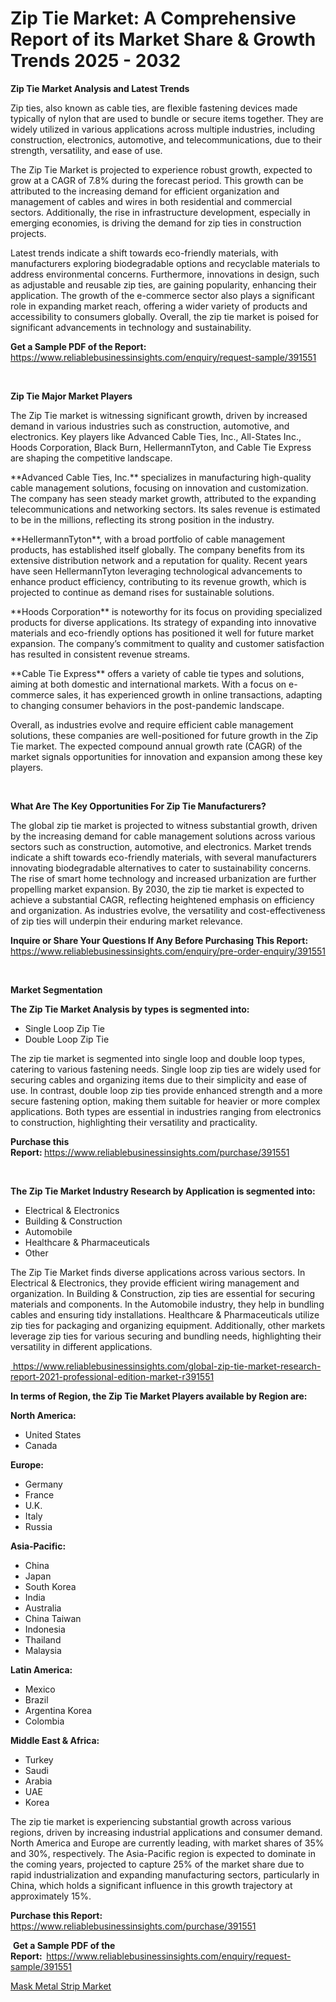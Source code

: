 <p><h1>Zip Tie Market: A Comprehensive Report of its Market Share & Growth Trends 2025 - 2032</h1></p><p><strong>Zip Tie Market Analysis and Latest Trends</strong></p>
<p><p>Zip ties, also known as cable ties, are flexible fastening devices made typically of nylon that are used to bundle or secure items together. They are widely utilized in various applications across multiple industries, including construction, electronics, automotive, and telecommunications, due to their strength, versatility, and ease of use.</p><p>The Zip Tie Market is projected to experience robust growth, expected to grow at a CAGR of 7.8% during the forecast period. This growth can be attributed to the increasing demand for efficient organization and management of cables and wires in both residential and commercial sectors. Additionally, the rise in infrastructure development, especially in emerging economies, is driving the demand for zip ties in construction projects.</p><p>Latest trends indicate a shift towards eco-friendly materials, with manufacturers exploring biodegradable options and recyclable materials to address environmental concerns. Furthermore, innovations in design, such as adjustable and reusable zip ties, are gaining popularity, enhancing their application. The growth of the e-commerce sector also plays a significant role in expanding market reach, offering a wider variety of products and accessibility to consumers globally. Overall, the zip tie market is poised for significant advancements in technology and sustainability.</p></p>
<p><strong>Get a Sample PDF of the Report:&nbsp;</strong> <a href="https://www.reliablebusinessinsights.com/enquiry/request-sample/391551?utm_campaign=1674&utm_medium=2&utm_source=Github&utm_content=ia&utm_term=16012025&utm_id=zip-tie">https://www.reliablebusinessinsights.com/enquiry/request-sample/391551</a></p>
<p>&nbsp;</p>
<p><strong>Zip Tie Major Market Players</strong></p>
<p><p>The Zip Tie market is witnessing significant growth, driven by increased demand in various industries such as construction, automotive, and electronics. Key players like Advanced Cable Ties, Inc., All-States Inc., Hoods Corporation, Black Burn, HellermannTyton, and Cable Tie Express are shaping the competitive landscape.</p><p>**Advanced Cable Ties, Inc.** specializes in manufacturing high-quality cable management solutions, focusing on innovation and customization. The company has seen steady market growth, attributed to the expanding telecommunications and networking sectors. Its sales revenue is estimated to be in the millions, reflecting its strong position in the industry.</p><p>**HellermannTyton**, with a broad portfolio of cable management products, has established itself globally. The company benefits from its extensive distribution network and a reputation for quality. Recent years have seen HellermannTyton leveraging technological advancements to enhance product efficiency, contributing to its revenue growth, which is projected to continue as demand rises for sustainable solutions.</p><p>**Hoods Corporation** is noteworthy for its focus on providing specialized products for diverse applications. Its strategy of expanding into innovative materials and eco-friendly options has positioned it well for future market expansion. The company’s commitment to quality and customer satisfaction has resulted in consistent revenue streams.</p><p>**Cable Tie Express** offers a variety of cable tie types and solutions, aiming at both domestic and international markets. With a focus on e-commerce sales, it has experienced growth in online transactions, adapting to changing consumer behaviors in the post-pandemic landscape.</p><p>Overall, as industries evolve and require efficient cable management solutions, these companies are well-positioned for future growth in the Zip Tie market. The expected compound annual growth rate (CAGR) of the market signals opportunities for innovation and expansion among these key players.</p></p>
<p>&nbsp;</p>
<p><strong>What Are The Key Opportunities For Zip Tie Manufacturers?</strong></p>
<p><p>The global zip tie market is projected to witness substantial growth, driven by the increasing demand for cable management solutions across various sectors such as construction, automotive, and electronics. Market trends indicate a shift towards eco-friendly materials, with several manufacturers innovating biodegradable alternatives to cater to sustainability concerns. The rise of smart home technology and increased urbanization are further propelling market expansion. By 2030, the zip tie market is expected to achieve a substantial CAGR, reflecting heightened emphasis on efficiency and organization. As industries evolve, the versatility and cost-effectiveness of zip ties will underpin their enduring market relevance.</p></p>
<p><strong>Inquire or Share Your Questions If Any Before Purchasing This Report:</strong> <a href="https://www.reliablebusinessinsights.com/enquiry/pre-order-enquiry/391551?utm_campaign=1674&utm_medium=2&utm_source=Github&utm_content=ia&utm_term=16012025&utm_id=zip-tie">https://www.reliablebusinessinsights.com/enquiry/pre-order-enquiry/391551</a></p>
<p>&nbsp;</p>
<p><strong>Market Segmentation</strong></p>
<p><strong>The Zip Tie Market Analysis by types is segmented into:</strong></p>
<p><ul><li>Single Loop Zip Tie</li><li>Double Loop Zip Tie</li></ul></p>
<p><p>The zip tie market is segmented into single loop and double loop types, catering to various fastening needs. Single loop zip ties are widely used for securing cables and organizing items due to their simplicity and ease of use. In contrast, double loop zip ties provide enhanced strength and a more secure fastening option, making them suitable for heavier or more complex applications. Both types are essential in industries ranging from electronics to construction, highlighting their versatility and practicality.</p></p>
<p><strong>Purchase this Report:&nbsp;</strong><a href="https://www.reliablebusinessinsights.com/purchase/391551?utm_campaign=1674&utm_medium=2&utm_source=Github&utm_content=ia&utm_term=16012025&utm_id=zip-tie">https://www.reliablebusinessinsights.com/purchase/391551</a></p>
<p>&nbsp;</p>
<p><strong>The Zip Tie Market Industry Research by Application is segmented into:</strong></p>
<p><ul><li>Electrical & Electronics</li><li>Building & Construction</li><li>Automobile</li><li>Healthcare & Pharmaceuticals</li><li>Other</li></ul></p>
<p><p>The Zip Tie Market finds diverse applications across various sectors. In Electrical & Electronics, they provide efficient wiring management and organization. In Building & Construction, zip ties are essential for securing materials and components. In the Automobile industry, they help in bundling cables and ensuring tidy installations. Healthcare & Pharmaceuticals utilize zip ties for packaging and organizing equipment. Additionally, other markets leverage zip ties for various securing and bundling needs, highlighting their versatility in different applications.</p></p>
<p><a href="https://www.reliablebusinessinsights.com/global-zip-tie-market-research-report-2021-professional-edition-market-r391551?utm_campaign=1674&utm_medium=2&utm_source=Github&utm_content=ia&utm_term=16012025&utm_id=zip-tie">&nbsp;https://www.reliablebusinessinsights.com/global-zip-tie-market-research-report-2021-professional-edition-market-r391551</a></p>
<p><strong>In terms of Region, the Zip Tie Market Players available by Region are:</strong></p>
<p>
    <p> <strong> North America: </strong>
        <ul>
            <li>United States</li>
            <li>Canada</li>
        </ul>
        </p> 
    <p> <strong> Europe: </strong>
        <ul>
            <li>Germany</li>
            <li>France</li>
            <li>U.K.</li>
            <li>Italy</li>
            <li>Russia</li>
        </ul>
        </p> 
    <p> <strong> Asia-Pacific: </strong>
        <ul>
            <li>China</li>
            <li>Japan</li>
            <li>South Korea</li>
            <li>India</li>
            <li>Australia</li>
            <li>China Taiwan</li>
            <li>Indonesia</li>
            <li>Thailand</li>
            <li>Malaysia</li>
        </ul>
        </p> 
    <p> <strong> Latin America: </strong>
        <ul>
            <li>Mexico</li>
            <li>Brazil</li>
            <li>Argentina Korea</li>
            <li>Colombia</li>
        </ul>
        </p> 
    <p> <strong> Middle East & Africa: </strong>
        <ul>
            <li>Turkey</li>
            <li>Saudi</li>
            <li>Arabia</li>
            <li>UAE</li>
            <li>Korea</li>
        </ul>
    </p>
    </p>
<p><p>The zip tie market is experiencing substantial growth across various regions, driven by increasing industrial applications and consumer demand. North America and Europe are currently leading, with market shares of 35% and 30%, respectively. The Asia-Pacific region is expected to dominate in the coming years, projected to capture 25% of the market share due to rapid industrialization and expanding manufacturing sectors, particularly in China, which holds a significant influence in this growth trajectory at approximately 15%.</p></p>
<p><strong>Purchase this Report: </strong><a href="https://www.reliablebusinessinsights.com/purchase/391551?utm_campaign=1674&utm_medium=2&utm_source=Github&utm_content=ia&utm_term=16012025&utm_id=zip-tie">https://www.reliablebusinessinsights.com/purchase/391551</a></p>
<p>&nbsp;<strong>Get a Sample PDF of the Report:&nbsp;&nbsp;</strong><a href="https://www.reliablebusinessinsights.com/enquiry/request-sample/391551?utm_campaign=1674&utm_medium=2&utm_source=Github&utm_content=ia&utm_term=16012025&utm_id=zip-tie">https://www.reliablebusinessinsights.com/enquiry/request-sample/391551</a></p>
<p><strong></strong></p>
<p><p><a href="https://github.com/mookiesville/Market-Research-Report-List-1/blob/main/mask-metal-strip-market.md?utm_campaign=1674&utm_medium=2&utm_source=Github&utm_content=ia&utm_term=16012025&utm_id=zip-tie">Mask Metal Strip Market</a></p></p>